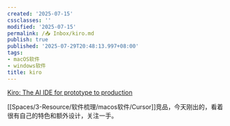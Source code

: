 ```yaml
---
created: '2025-07-15'
cssclasses: ''
modified: '2025-07-15'
permalink: /📥 Inbox/kiro.md
publish: true
published: '2025-07-29T20:48:13.997+08:00'
tags:
- macOS软件
- windows软件
title: kiro
---
```

[Kiro: The AI IDE for prototype to production](https://kiro.dev/)

[[Spaces/3-Resource/软件梳理/macos软件/Cursor]]竞品，今天刚出的，看着很有自己的特色和额外设计，关注一手。
